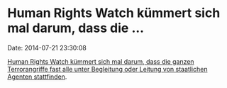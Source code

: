 Human Rights Watch kümmert sich mal darum, dass die \...
========================================================

Date: 2014-07-21 23:30:08

[Human Rights Watch kümmert sich mal darum, dass die ganzen
Terrorangriffe fast alle unter Begleitung oder Leitung von staatlichen
Agenten
stattfinden](http://www.theguardian.com/world/2014/jul/21/government-agents-directly-involved-us-terror-plots-report).
